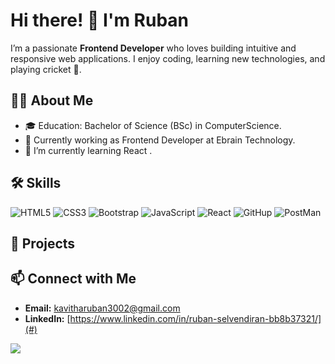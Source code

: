 # Hi there! 👋 I'm Ruban

I’m a passionate **Frontend Developer** who loves building intuitive and responsive web applications. I enjoy coding, learning new technologies, and playing cricket 🏏.



## 👨‍💻 About Me
- 🎓 Education: Bachelor of Science (BSc) in ComputerScience.
- 💼 Currently working as Frontend Developer at Ebrain Technology.
- 🌱 I’m currently learning  React .


## 🛠 Skills

![HTML5](https://img.shields.io/badge/-HTML5-E34F26?logo=html5&logoColor=white)
![CSS3](https://img.shields.io/badge/-CSS3-1572B6?logo=css3)
![Bootstrap](https://img.shields.io/badge/-Bootstrap-7952B3?logo=bootstrap&logoColor=white) 
![JavaScript](https://img.shields.io/badge/-JavaScript-F7DF1E?logo=javascript&logoColor=black)
![React](https://img.shields.io/badge/-React-61DAFB?logo=react&logoColor=black)
![GitHup](https://img.shields.io/badge/-Git-F05032?logo=git&logoColor=white)
![PostMan](https://img.shields.io/badge/-Postman-orange?logo=postman)

## 🚀 Projects


## 📫 Connect with Me

- **Email:** kavitharuban3002@gmail.com
- **LinkedIn:** [https://www.linkedin.com/in/ruban-selvendiran-bb8b37321/](#)

![](https://komarev.com/ghpvc/?username=Ruban123&color=green)
